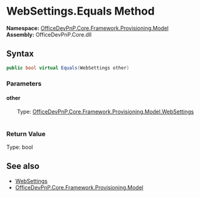 # WebSettings.Equals Method  
  

**Namespace:** [OfficeDevPnP.Core.Framework.Provisioning.Model](OfficeDevPnP.Core.Framework.Provisioning.Model.md)  
**Assembly:** OfficeDevPnP.Core.dll  
## Syntax
```C#
public bool virtual Equals(WebSettings other)
```
### Parameters
#### other  
&emsp;&emsp;Type: [OfficeDevPnP.Core.Framework.Provisioning.Model.WebSettings](OfficeDevPnP.Core.Framework.Provisioning.Model.WebSettings.md)  
&emsp;&emsp;  

  

### Return Value
Type: bool  

## See also
- [WebSettings](OfficeDevPnP.Core.Framework.Provisioning.Model.WebSettings.md) 
- [OfficeDevPnP.Core.Framework.Provisioning.Model](OfficeDevPnP.Core.Framework.Provisioning.Model.md) 
